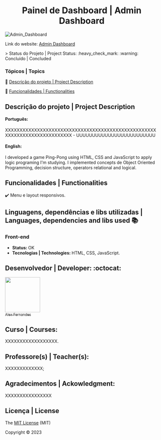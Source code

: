 <div align="center">
    <h1> Painel de Dashboard | Admin Dashboard</h1>

</div>

![Admin_Dashboard](https://user-images.githubusercontent.com/108309097/235316304-464c8b54-965f-4263-be3e-c454c8436430.png)

<div>

Link do website: <a href="https://painel-de-dashboard.vercel.app/">Admin Dashboard</a>

</div>
> Status do Projeto | Project Status: :heavy_check_mark: :warning: Concluído | Concluded

### Tópicos | Topics

:small_blue_diamond: [Descrição do projeto | Project Description](#descrição-do-projeto)

:small_blue_diamond: [Funcionalidades | Functionalities](#funcionalidades)


## Descrição do projeto | Project Description 

<p align="justify">
<h4>Português: </h4>
<p>XXXXXXXXXXXXXXXXXXXXXXXXXXXXXXXXXXXXXXXXXXXXXXXXXXXXXXXXXXXXXXXXXXXXXXXXXXX - UUUUUUUUUUUUUUUUUUUUUUUUU</p>

<h4>English: </h4>
<p>I developed a game Ping-Pong using HTML, CSS and JavaScript to apply logic programing I'm studying. 
I implemented concepts de Object Oriented Programming, decision structure, operators relational and logical. </p>

</p>

## Funcionalidades | Functionalities
 
:heavy_check_mark: Menu e layout responsivos.  

## Linguagens, dependências e libs utilizadas | Languages, dependencies and libs used :books:

<h3>Front-end</h3>
<ul>
    <li><b>Status: </b>OK</li>
    <li><b>Tecnologias | Technologies: </b>HTML, CSS, JavaScript.</li>
</ul>


## Desenvolvedor | Developer: :octocat:


[<img src="https://github.com/alexfn93.png" width=115><br><sub>Alex Fernandes</sub>](https://github.com/alexfn93)  <br> 


<h2>Curso | Courses:</h2> XXXXXXXXXXXXXXXXXX.

<h2>Professore(s) | Teacher(s):</h2> XXXXXXXXXXXXX; <br>

<p align="justify">
<h2>Agradecimentos | Ackowledgment:</h2> XXXXXXXXXXXXXXXX </p>

## Licença | License

The [MIT License]() (MIT)

Copyright :copyright: 2023
